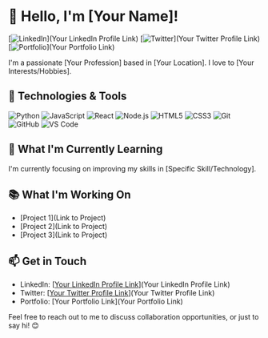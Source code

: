 # 👋 Hello, I'm [Your Name]!

[![LinkedIn](https://img.shields.io/badge/LinkedIn-Connect-blue?style=flat-square&logo=linkedin)](Your LinkedIn Profile Link) [![Twitter](https://img.shields.io/twitter/follow/YourTwitterUsername?style=flat-square&logo=twitter)](Your Twitter Profile Link) [![Portfolio](https://img.shields.io/badge/Portfolio-View-9cf?style=flat-square)](Your Portfolio Link)

I'm a passionate [Your Profession] based in [Your Location]. I love to [Your Interests/Hobbies].

## 🔧 Technologies & Tools

![Python](https://img.shields.io/badge/-Python-3776AB?style=flat-square&logo=python&logoColor=white)
![JavaScript](https://img.shields.io/badge/-JavaScript-F7DF1E?style=flat-square&logo=javascript&logoColor=black)
![React](https://img.shields.io/badge/-React-61DAFB?style=flat-square&logo=react&logoColor=white)
![Node.js](https://img.shields.io/badge/-Node.js-339933?style=flat-square&logo=node.js&logoColor=white)
![HTML5](https://img.shields.io/badge/-HTML5-E34F26?style=flat-square&logo=html5&logoColor=white)
![CSS3](https://img.shields.io/badge/-CSS3-1572B6?style=flat-square&logo=css3&logoColor=white)
![Git](https://img.shields.io/badge/-Git-F05032?style=flat-square&logo=git&logoColor=white)
![GitHub](https://img.shields.io/badge/-GitHub-181717?style=flat-square&logo=github&logoColor=white)
![VS Code](https://img.shields.io/badge/-VS%20Code-007ACC?style=flat-square&logo=visual-studio-code&logoColor=white)

## 🌱 What I'm Currently Learning

I'm currently focusing on improving my skills in [Specific Skill/Technology].

## 📚 What I'm Working On

- [Project 1](Link to Project)
- [Project 2](Link to Project)
- [Project 3](Link to Project)

## 📫 Get in Touch

- LinkedIn: [[Your LinkedIn Profile Link](https://www.linkedin.com/in/santosh-bhor-474981207/)](Your LinkedIn Profile Link)
- Twitter: [[Your Twitter Profile Link](https://twitter.com/SantoshBhor2001)](Your Twitter Profile Link)
- Portfolio: [Your Portfolio Link](Your Portfolio Link)

Feel free to reach out to me to discuss collaboration opportunities, or just to say hi! 😊
